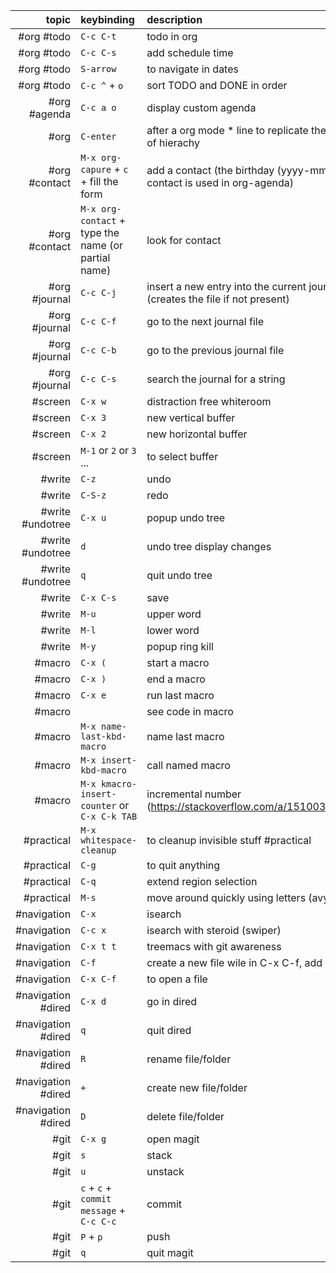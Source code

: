 | topic              | keybinding                                          | description                                                                        |
| ---:               | :---                                                | :---                                                                               |
| #org #todo         | `C-c C-t`                                           | todo in org                                                                        |
| #org #todo         | `C-c C-s`                                           | add schedule time                                                                  |
| #org #todo         | `S-arrow`                                           | to navigate in dates                                                               |
| #org #todo         | `C-c ^` + `o`                                       | sort TODO and DONE in order                                                        |
| #org #agenda       | `C-c a o`                                           | display custom agenda                                                              |
| #org               | `C-enter`                                           | after a org mode * line to replicate the same level of hierachy                    |
| #org #contact      | `M-x org-capure` + `c` + fill the form              | add a contact (the birthday (yyyy-mm-dd) of the contact is used in org-agenda)     |
| #org #contact      | `M-x org-contact` + type the name (or partial name) | look for contact                                                                   |
| #org #journal      | `C-c C-j`                                           | insert a new entry into the current journal file (creates the file if not present) |
| #org #journal      | `C-c C-f`                                           | go to the next journal file                                                        |
| #org #journal      | `C-c C-b`                                           | go to the previous journal file                                                    |
| #org #journal      | `C-c C-s`                                           | search the journal for a string                                                    |
| #screen            | `C-x w`                                             | distraction free whiteroom                                                         |
| #screen            | `C-x 3`                                             | new vertical buffer                                                                |
| #screen            | `C-x 2`                                             | new horizontal buffer                                                              |
| #screen            | `M-1` or `2` or `3` ...                             | to select buffer                                                                   |
| #write             | `C-z`                                               | undo                                                                               |
| #write             | `C-S-z`                                             | redo                                                                               |
| #write #undotree   | `C-x u`                                             | popup undo tree                                                                    |
| #write #undotree   | `d`                                                 | undo tree display changes                                                          |
| #write #undotree   | `q`                                                 | quit undo tree                                                                     |
| #write             | `C-x C-s`                                           | save                                                                               |
| #write             | `M-u`                                               | upper word                                                                         |
| #write             | `M-l`                                               | lower word                                                                         |
| #write             | `M-y`                                               | popup ring kill                                                                    |
| #macro             | `C-x (`                                             | start a macro                                                                      |
| #macro             | `C-x )`                                             | end a macro                                                                        |
| #macro             | `C-x e`                                             | run last macro                                                                     |
| #macro             |                                                     | see code in macro                                                                  |
| #macro             | `M-x name-last-kbd-macro`                           | name last macro                                                                    |
| #macro             | `M-x insert-kbd-macro`                              | call named macro                                                                   |
| #macro             | `M-x kmacro-insert-counter` or `C-x C-k TAB`        | incremental number (https://stackoverflow.com/a/1510038/8479387)                   |
| #practical         | `M-x whitespace-cleanup`                            | to cleanup invisible stuff #practical                                              |
| #practical         | `C-g`                                               | to quit anything                                                                   |
| #practical         | `C-q`                                               | extend region selection                                                            |
| #practical         | `M-s`                                               | move around quickly using letters (avy)                                            |
| #navigation        | `C-x`                                               | isearch                                                                            |
| #navigation        | `C-c x`                                             | isearch with steroid (swiper)                                                      |
| #navigation        | `C-x t t`                                           | treemacs with git awareness                                                        |
| #navigation        | `C-f`                                               | create a new file wile in C-x C-f, add C-f                                         |
| #navigation        | `C-x C-f`                                           | to open a file                                                                     |
| #navigation #dired | `C-x d`                                             | go in dired                                                                        |
| #navigation #dired | `q`                                                 | quit dired                                                                         |
| #navigation #dired | `R`                                                 | rename file/folder                                                                 |
| #navigation #dired | `+`                                                 | create new file/folder                                                             |
| #navigation #dired | `D`                                                 | delete file/folder                                                                 |
| #git               | `C-x g`                                             | open magit                                                                         |
| #git               | `s`                                                 | stack                                                                              |
| #git               | `u`                                                 | unstack                                                                            |
| #git               | `c` + `c` + `commit message` + `C-c C-c`            | commit                                                                             |
| #git               | `P` + `p`                                           | push                                                                               |
| #git               | `q`                                                 | quit magit                                                                         |
